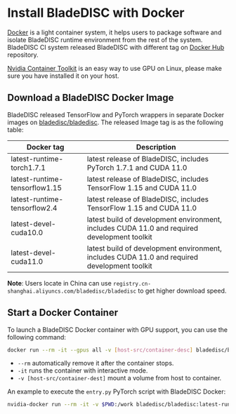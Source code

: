 # Install BladeDISC with Docker

[Docker](https://www.docker.com/) is a light container system, it helps
users to package software and isolate BladeDISC runtime environment from
the rest of the system. BladeDISC CI system released BladeDISC with different
tag on [Docker Hub](https://hub.docker.com/repository/docker/bladedisc/bladedisc/tags?page=1&ordering=last_updated)
repository.

[Nvidia Container Toolkit](https://github.com/NVIDIA/nvidia-docker/blob/master/README.md#quickstart)
is an easy way to use GPU on Linux, please make sure you have installed it
on your host.

## Download a BladeDISC Docker Image

BladeDISC released TensorFlow and PyTorch wrappers in separate Docker images
on [bladedisc/bladedisc](https://hub.docker.com/repository/docker/bladedisc/bladedisc/tags?page=1&ordering=last_updated).
The released Image tag is as the following table:

| Docker tag | Description |
| -- | -- |
| latest-runtime-torch1.7.1 | latest release of BladeDISC, includes PyTorch 1.7.1 and CUDA 11.0 |
| latest-runtime-tensorflow1.15 | latest release of BladeDISC, includes TensorFlow 1.15 and CUDA 11.0 |
| latest-runtime-tensorflow2.4 | latest release of BladeDISC, includes TensorFlow 1.15 and CUDA 11.0 |
| latest-devel-cuda10.0 | latest build of development environment, includes CUDA 11.0 and required development toolkit |
| latest-devel-cuda11.0 | latest build of development environment, includes CUDA 11.0 and required development toolkit |

**Note**: Users locate in China can use `registry.cn-shanghai.aliyuncs.com/bladedisc/bladedisc` to get
higher download speed.

## Start a Docker Container

To launch a BladeDISC Docker container with GPU support, you can use the
following command:

``` bash
docker run --rm -it --gpus all -v [host-src/container-desc] bladedisc/bladedisc:[tag] [command]
```

- `--rm` automatically remove it after the container stops.
- `-it` runs the container with interactive mode.
- `-v [host-src/container-dest]` mount a volume from host to container.

An example to execute the `entry.py` PyTorch script with BladeDISC Docker:

``` bash
nvidia-docker run --rm -it -v $PWD:/work bladedisc/bladedisc:latest-runtime-torch1.7.1  python /work/entry.py
```
